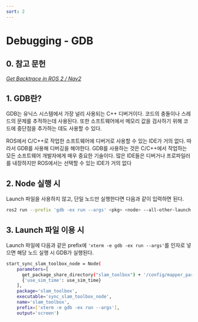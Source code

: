 ```yaml
---
sort: 2
---
```


# Debugging - GDB

## 0. 참고 문헌
*[Get Backtrace in ROS 2 / Nav2](https://navigation.ros.org/tutorials/docs/get_backtrace.html)*

## 1. GDB란?

GDB는 유닉스 시스템에서 가장 널리 사용되는 C++ 디버거이다. 코드의 충돌이나 스레드의 문제를 추적하는데 사용된다. 또한 소프트웨어에서 메모리 값을 검사하기 위해 코드에 중단점을 추가하는 데도 사용할 수 있다.

ROS에서 C/C++로 작업한 소프트웨어에 디버거로 사용할 수 있는 IDE가 거의 없다. 따라서 GDB를 사용해 디버깅을 해야한다.
GDB를 사용하는 것은 C/C++에서 작업하는 모든 소프트웨어 개발자에게 매우 중요한 기술이다. 많은 IDE들은 디버거나 프로파일러를 내장하지만 ROS에서는 선택할 수 있는 IDE가 거의 없다

## 2. Node 실행 시

Launch 파일을 사용하지 않고, 단일 노드만 실행한다면 다음과 같이 입력하면 된다.

```bash
ros2 run --prefix 'gdb -ex run --args' <pkg> <node> --all-other-launch arguments
```

## 3. Launch 파일 이용 시

Launch 파일에 다음과 같은 prefix에 `'xterm -e gdb -ex run --args'`를 인자로 넣으면 해당 노드 실행 시 GDB가 실행된다.

```bash
start_sync_slam_toolbox_node = Node(
    parameters=[
      get_package_share_directory("slam_toolbox") + '/config/mapper_params_online_sync.yaml',
      {'use_sim_time': use_sim_time}
    ],
    package='slam_toolbox',
    executable='sync_slam_toolbox_node',
    name='slam_toolbox',
    prefix=['xterm -e gdb -ex run --args'],
    output='screen')
```